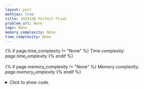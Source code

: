 ```yaml
---
layout: post
mathjax: true
title: 102433B Perfect Flush
problem_url: None
tags: None
memory_complexity: None
time_complexity: None
---
```




{% if page.time_complexity != "None" %}
Time complexity: ${{ page.time_complexity }}$
{% endif %}

{% if page.memory_complexity != "None" %}
Memory complexity: ${{ page.memory_complexity }}$
{% endif %}

<details>
<summary>
<p style="display:inline">Click to show code.</p>
</summary>
```cpp
{% raw %}
using namespace std;
using ll = long long;
using vi = vector<int>;
using vb = vector<bool>;
int main(void)
{
    ios::sync_with_stdio(false);
    cin.tie(NULL);
    int n, k;
    cin >> n >> k;
    vi a(n + 1), pos(n + 1), ans;
    vb vis(n + 1, false);
    for (int i = 1; i <= n; ++i)
    {
        cin >> a[i];
        pos[a[i]] = i;
    }
    for (int i = 1; i <= n; ++i)
    {
        if (vis[a[i]])
            continue;
        while (not ans.empty() and a[i] < ans.back() and i < pos[ans.back()])
        {
            vis[ans.back()] = false;
            ans.pop_back();
        }
        ans.push_back(a[i]);
        vis[a[i]] = true;
    }
    for (int i = 0, len = (int)ans.size(); i < len; ++i)
        cout << ans[i] << (i < len - 1 ? " " : "");
    cout << endl;
    return 0;
}

{% endraw %}
```
</details>

